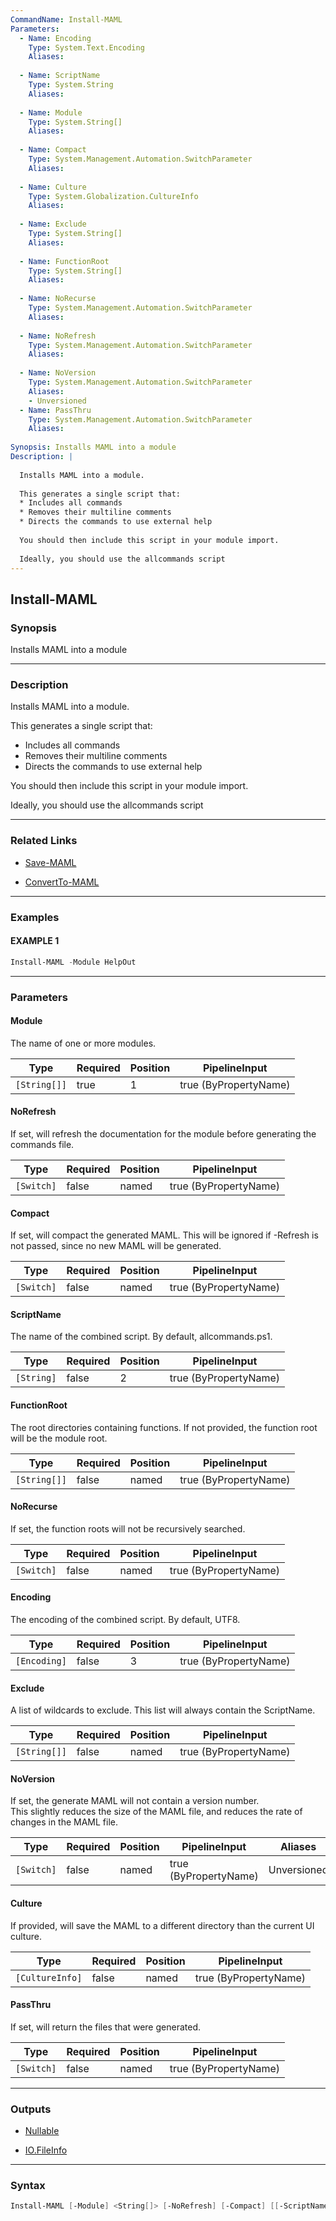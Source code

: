 ```yaml
---
CommandName: Install-MAML
Parameters: 
  - Name: Encoding
    Type: System.Text.Encoding
    Aliases: 
    
  - Name: ScriptName
    Type: System.String
    Aliases: 
    
  - Name: Module
    Type: System.String[]
    Aliases: 
    
  - Name: Compact
    Type: System.Management.Automation.SwitchParameter
    Aliases: 
    
  - Name: Culture
    Type: System.Globalization.CultureInfo
    Aliases: 
    
  - Name: Exclude
    Type: System.String[]
    Aliases: 
    
  - Name: FunctionRoot
    Type: System.String[]
    Aliases: 
    
  - Name: NoRecurse
    Type: System.Management.Automation.SwitchParameter
    Aliases: 
    
  - Name: NoRefresh
    Type: System.Management.Automation.SwitchParameter
    Aliases: 
    
  - Name: NoVersion
    Type: System.Management.Automation.SwitchParameter
    Aliases: 
    - Unversioned
  - Name: PassThru
    Type: System.Management.Automation.SwitchParameter
    Aliases: 
    
Synopsis: Installs MAML into a module
Description: |
  
  Installs MAML into a module.  
  
  This generates a single script that: 
  * Includes all commands
  * Removes their multiline comments
  * Directs the commands to use external help
  
  You should then include this script in your module import.
  
  Ideally, you should use the allcommands script
---
```



Install-MAML
------------




### Synopsis
Installs MAML into a module



---


### Description

Installs MAML into a module.  

This generates a single script that: 
* Includes all commands
* Removes their multiline comments
* Directs the commands to use external help

You should then include this script in your module import.

Ideally, you should use the allcommands script



---


### Related Links
* [Save-MAML](Save-MAML.md)



* [ConvertTo-MAML](ConvertTo-MAML.md)





---


### Examples
#### EXAMPLE 1
```PowerShell
Install-MAML -Module HelpOut
```


---


### Parameters
#### **Module**

The name of one or more modules.






|Type        |Required|Position|PipelineInput        |
|------------|--------|--------|---------------------|
|`[String[]]`|true    |1       |true (ByPropertyName)|



#### **NoRefresh**

If set, will refresh the documentation for the module before generating the commands file.






|Type      |Required|Position|PipelineInput        |
|----------|--------|--------|---------------------|
|`[Switch]`|false   |named   |true (ByPropertyName)|



#### **Compact**

If set, will compact the generated MAML.  This will be ignored if -Refresh is not passed, since no new MAML will be generated.






|Type      |Required|Position|PipelineInput        |
|----------|--------|--------|---------------------|
|`[Switch]`|false   |named   |true (ByPropertyName)|



#### **ScriptName**

The name of the combined script.  By default, allcommands.ps1.






|Type      |Required|Position|PipelineInput        |
|----------|--------|--------|---------------------|
|`[String]`|false   |2       |true (ByPropertyName)|



#### **FunctionRoot**

The root directories containing functions.  If not provided, the function root will be the module root.






|Type        |Required|Position|PipelineInput        |
|------------|--------|--------|---------------------|
|`[String[]]`|false   |named   |true (ByPropertyName)|



#### **NoRecurse**

If set, the function roots will not be recursively searched.






|Type      |Required|Position|PipelineInput        |
|----------|--------|--------|---------------------|
|`[Switch]`|false   |named   |true (ByPropertyName)|



#### **Encoding**

The encoding of the combined script.  By default, UTF8.






|Type        |Required|Position|PipelineInput        |
|------------|--------|--------|---------------------|
|`[Encoding]`|false   |3       |true (ByPropertyName)|



#### **Exclude**

A list of wildcards to exclude.  This list will always contain the ScriptName.






|Type        |Required|Position|PipelineInput        |
|------------|--------|--------|---------------------|
|`[String[]]`|false   |named   |true (ByPropertyName)|



#### **NoVersion**

If set, the generate MAML will not contain a version number.  
This slightly reduces the size of the MAML file, and reduces the rate of changes in the MAML file.






|Type      |Required|Position|PipelineInput        |Aliases    |
|----------|--------|--------|---------------------|-----------|
|`[Switch]`|false   |named   |true (ByPropertyName)|Unversioned|



#### **Culture**

If provided, will save the MAML to a different directory than the current UI culture.






|Type           |Required|Position|PipelineInput        |
|---------------|--------|--------|---------------------|
|`[CultureInfo]`|false   |named   |true (ByPropertyName)|



#### **PassThru**

If set, will return the files that were generated.






|Type      |Required|Position|PipelineInput        |
|----------|--------|--------|---------------------|
|`[Switch]`|false   |named   |true (ByPropertyName)|





---


### Outputs
* [Nullable](https://learn.microsoft.com/en-us/dotnet/api/System.Nullable)


* [IO.FileInfo](https://learn.microsoft.com/en-us/dotnet/api/System.IO.FileInfo)






---


### Syntax
```PowerShell
Install-MAML [-Module] <String[]> [-NoRefresh] [-Compact] [[-ScriptName] <String>] [-FunctionRoot <String[]>] [-NoRecurse] [[-Encoding] <Encoding>] [-Exclude <String[]>] [-NoVersion] [-Culture <CultureInfo>] [-PassThru] [<CommonParameters>]
```
